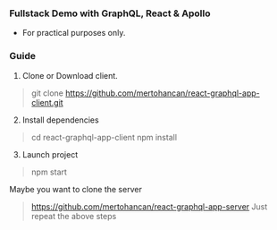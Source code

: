 ### Fullstack Demo with GraphQL, React & Apollo

- For practical purposes only.

### Guide

1. Clone or Download client.
> git clone https://github.com/mertohancan/react-graphql-app-client.git

2.  Install dependencies
> cd react-graphql-app-client
npm install

3. Launch project

>npm start 


Maybe you want to clone the server

> https://github.com/mertohancan/react-graphql-app-server
> Just repeat the above steps
